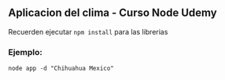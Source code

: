 ## Aplicacion del clima - Curso Node Udemy


Recuerden ejecutar ```npm install``` para las librerias

### Ejemplo:
```
node app -d "Chihuahua Mexico"
```